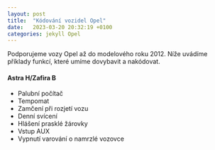 ```yaml
---
layout: post
title:  "Kódování vozidel Opel"
date:   2023-03-20 20:32:19 +0100
categories: jekyll Opel
---
```

Podporujeme vozy Opel až do modelového roku 2012. Níže uvádíme příklady funkcí, které umíme dovybavit a nakódovat.

#### Astra H/Zafira B
* Palubní počítač
* Tempomat
* Zamčení při rozjetí vozu
* Denní svícení
* Hlášení prasklé žárovky
* Vstup AUX
* Vypnutí varování o namrzlé vozovce

